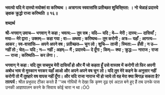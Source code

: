 **भवत्यो यदि मे दास्यो मयोक्तं वा करिष्यथ ।** **अत्रागत्य स्ववासांसि प्रतीच्छत शुचिसि्मता: ।** **नो चेन्नाहं प्रदास्ये ङ्क्षक क्रुद्धो राजा करिष्यति ॥ १६॥** 

**शब्दार्थ** 

**श्री-भगवान् उवाच—** **भगवान् ने कहा** **; भवत्य:—** **तुम सब** **; यदि—** **यदि** **; मे—** **मेरी** **; दास्य:—** **दासियाँ** **; मया—** **मेरे द्वारा** **;** **उक्तम्—** **कहा गया** **; वा—** **अथवा** **; करिष्यथ—** **तुम करोगी** **; अत्र—** **यहाँ** **; आगत्य—** **आकर** **; स्व-वासांसि—** **अपने अपने वष** **;** **प्रतीच्छत—** **चुन लो** **; शुचि—** **ताजी** **; स्मिता:—** **हँसी** **; न उ—** **नहीं तो** **; चेत्—** **यदि** **; न—** **नहीं** **; अहम्—** **मैं** **; प्रदास्ये—** **दे दूँगा** **;** **किम्—** **क्या** **; क्रुद्ध:—** **नाराज** **; राजा—** **राजा** **; करिष्यति—** **कर लेगा।** **.** 

**भगवान् ने कहा : यदि तुम सचमुच मेरी दासियाँ हो और मैं जो कहता हूँ उसे वास्तव में** **करोगी तो फिर अपनी अबोध भाव से मुस्कान भरकर यहाँ आओ और अपने अपने वष चुन** **लो। यदि तुम मेरे कहने के अनुसार नहीं करोगी तो मैं तुश्हारे वष वापस नहीं दूँगा। और यदि** **राजा नाराज भी हो जाये तो वह मेरा क्या बिगाड़ सकता है?** **तात्पर्य :** श्रील प्रभुपाद टीका करते हैं ''जब गोपियों ने देखा कि कृष्ण दृढ़ एवं अटल बने हुए हैं तब उनके पास उनकी आज्ञापालन करने के सिवाय कोई चारा न था।ÓÓ  